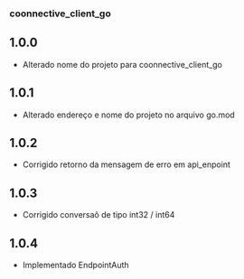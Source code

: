 ### coonnective_client_go

## 1.0.0
* Alterado nome do projeto para coonnective_client_go

## 1.0.1
* Alterado endereço e nome do projeto no arquivo go.mod

## 1.0.2
* Corrigido retorno da mensagem de erro em api_enpoint

## 1.0.3
* Corrigido conversaõ de tipo int32 / int64


## 1.0.4
* Implementado EndpointAuth